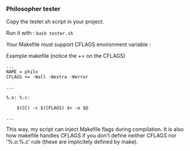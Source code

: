### Philosopher tester

Copy the tester.sh script in your project.

Run it with :
``bash tester.sh``

Your Makefile must support CFLAGS environment variable :


Example makefile (notice the += on the CFLAGS)
```
...
NAME = philo
CFLAGS += -Wall -Wextra -Werror

...

%.o: %.c:

	$(CC) -c $(CFLAGS) $< -o $@

...
```


This way, my script can inject Makefile flags during compilation.
It is also how makefile handles CFLAGS if you don't define neither CFLAGS nor '%.o:%.c' rule (these are implicitely defined by make).

